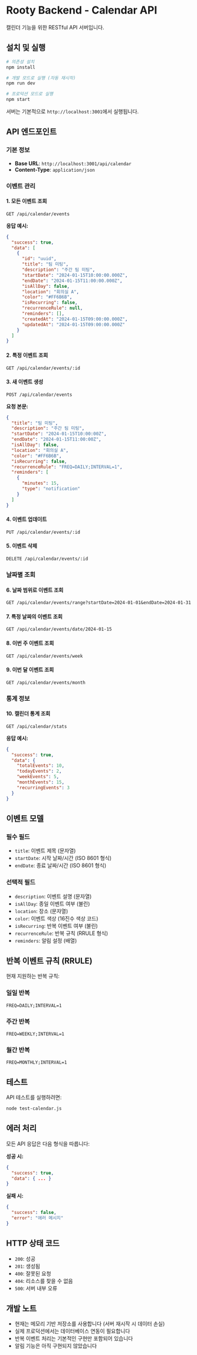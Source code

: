 # Rooty Backend - Calendar API

캘린더 기능을 위한 RESTful API 서버입니다.

## 설치 및 실행

```bash
# 의존성 설치
npm install

# 개발 모드로 실행 (자동 재시작)
npm run dev

# 프로덕션 모드로 실행
npm start
```

서버는 기본적으로 `http://localhost:3001`에서 실행됩니다.

## API 엔드포인트

### 기본 정보
- **Base URL**: `http://localhost:3001/api/calendar`
- **Content-Type**: `application/json`

### 이벤트 관리

#### 1. 모든 이벤트 조회
```
GET /api/calendar/events
```

**응답 예시:**
```json
{
  "success": true,
  "data": [
    {
      "id": "uuid",
      "title": "팀 미팅",
      "description": "주간 팀 미팅",
      "startDate": "2024-01-15T10:00:00.000Z",
      "endDate": "2024-01-15T11:00:00.000Z",
      "isAllDay": false,
      "location": "회의실 A",
      "color": "#FF6B6B",
      "isRecurring": false,
      "recurrenceRule": null,
      "reminders": [],
      "createdAt": "2024-01-15T09:00:00.000Z",
      "updatedAt": "2024-01-15T09:00:00.000Z"
    }
  ]
}
```

#### 2. 특정 이벤트 조회
```
GET /api/calendar/events/:id
```

#### 3. 새 이벤트 생성
```
POST /api/calendar/events
```

**요청 본문:**
```json
{
  "title": "팀 미팅",
  "description": "주간 팀 미팅",
  "startDate": "2024-01-15T10:00:00Z",
  "endDate": "2024-01-15T11:00:00Z",
  "isAllDay": false,
  "location": "회의실 A",
  "color": "#FF6B6B",
  "isRecurring": false,
  "recurrenceRule": "FREQ=DAILY;INTERVAL=1",
  "reminders": [
    {
      "minutes": 15,
      "type": "notification"
    }
  ]
}
```

#### 4. 이벤트 업데이트
```
PUT /api/calendar/events/:id
```

#### 5. 이벤트 삭제
```
DELETE /api/calendar/events/:id
```

### 날짜별 조회

#### 6. 날짜 범위로 이벤트 조회
```
GET /api/calendar/events/range?startDate=2024-01-01&endDate=2024-01-31
```

#### 7. 특정 날짜의 이벤트 조회
```
GET /api/calendar/events/date/2024-01-15
```

#### 8. 이번 주 이벤트 조회
```
GET /api/calendar/events/week
```

#### 9. 이번 달 이벤트 조회
```
GET /api/calendar/events/month
```

### 통계 정보

#### 10. 캘린더 통계 조회
```
GET /api/calendar/stats
```

**응답 예시:**
```json
{
  "success": true,
  "data": {
    "totalEvents": 10,
    "todayEvents": 2,
    "weekEvents": 5,
    "monthEvents": 15,
    "recurringEvents": 3
  }
}
```

## 이벤트 모델

### 필수 필드
- `title`: 이벤트 제목 (문자열)
- `startDate`: 시작 날짜/시간 (ISO 8601 형식)
- `endDate`: 종료 날짜/시간 (ISO 8601 형식)

### 선택적 필드
- `description`: 이벤트 설명 (문자열)
- `isAllDay`: 종일 이벤트 여부 (불린)
- `location`: 장소 (문자열)
- `color`: 이벤트 색상 (16진수 색상 코드)
- `isRecurring`: 반복 이벤트 여부 (불린)
- `recurrenceRule`: 반복 규칙 (RRULE 형식)
- `reminders`: 알림 설정 (배열)

## 반복 이벤트 규칙 (RRULE)

현재 지원하는 반복 규칙:

### 일일 반복
```
FREQ=DAILY;INTERVAL=1
```

### 주간 반복
```
FREQ=WEEKLY;INTERVAL=1
```

### 월간 반복
```
FREQ=MONTHLY;INTERVAL=1
```

## 테스트

API 테스트를 실행하려면:

```bash
node test-calendar.js
```

## 에러 처리

모든 API 응답은 다음 형식을 따릅니다:

**성공 시:**
```json
{
  "success": true,
  "data": { ... }
}
```

**실패 시:**
```json
{
  "success": false,
  "error": "에러 메시지"
}
```

## HTTP 상태 코드

- `200`: 성공
- `201`: 생성됨
- `400`: 잘못된 요청
- `404`: 리소스를 찾을 수 없음
- `500`: 서버 내부 오류

## 개발 노트

- 현재는 메모리 기반 저장소를 사용합니다 (서버 재시작 시 데이터 손실)
- 실제 프로덕션에서는 데이터베이스 연동이 필요합니다
- 반복 이벤트 처리는 기본적인 구현만 포함되어 있습니다
- 알림 기능은 아직 구현되지 않았습니다 